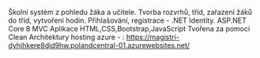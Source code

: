 Školní systém z pohledu žáka a učitele.
Tvorba rozvrhů, tříd, zařazení žáků do tříd, vytvoření hodin.
Přihlašování, registrace - .NET Identity.
ASP.NET Core 8 MVC Aplikace
HTML,CSS,Bootstrap,JavaScript
Tvořena za pomocí Clean Architektury
hosting azure - : https://magistri-dyhjhkere8djd9hw.polandcentral-01.azurewebsites.net/
